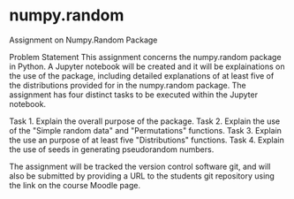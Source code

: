 # numpy.random
Assignment on Numpy.Random Package

Problem Statement
This assignment concerns the numpy.random package in Python. A Jupyter notebook will be created and it will be explainations on the use of the package, including detailed explanations of at least five of the distributions provided for in the numpy.random package.
The assignment has four distinct tasks to be executed within the Jupyter notebook.


Task 1. Explain the overall purpose of the package.
Task 2. Explain the use of the "Simple random data" and "Permutations" functions.
Task 3. Explain the use an purpose of at least five "Distributions" functions.
Task 4. Explain the use of seeds in generating pseudorandom numbers.


The assignment will be tracked the version control software git, and will also be submitted by providing a URL to the students git repository using the link on the course Moodle page.
